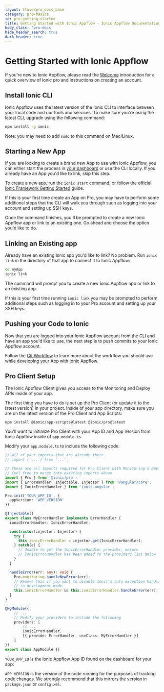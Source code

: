 ```yaml
---
layout: fluid/pro_docs_base
category: pro-basics
id: pro-getting-started
title: Getting Started with Ionic Appflow - Ionic Appflow Documentation
body_class: 'pro-docs'
hide_header_search: true
dark_header: true
---
```


# Getting Started with Ionic Appflow

If you're new to Ionic Appflow, please read the [Welcome](/docs/pro/) introduction for a quick overview of Ionic pro and instructions on creating an account.

## Install Ionic CLI

Ionic Appflow uses the latest version of the Ionic CLI to interface between your local code and our tools and services. To make sure you're using the latest CLI, upgrade using the following command:

```bash
npm install -g ionic
```

Note: you may need to add `sudo` to this command on Mac/Linux.

## Starting a New App

If you are looking to create a brand new App to use with Ionic Appflow, you can either start the process in [your dashboard](https://dashboard.ionicframework.com) or use the CLI locally. If you already have an App you'd like to link, skip this step.

To create a new app, run the `ionic start` command, or follow the official [Ionic Framework Getting Started](/getting-started) guide.

If this is your first time create an App on Pro, you may have to perform some additional steps that the CLI will walk you through such as logging into your account and setting up SSH keys.

Once the command finishes, you'll be prompted to create a new Ionic Appflow app or link to an existing one. Go ahead and choose the option you'd like to do.

## Linking an Existing app

Already have an existing Ionic app you'd like to link? No problem. Run `ionic link` in the directory of that app to connect it to Ionic Appflow:

```bash
cd myApp
ionic link
```

The command will prompt you to create a new Ionic Appflow app or link to an existing app.

If this is your first time running `ionic link` you may be prompted to perform additional steps such as logging in to your Pro account and setting up your SSH keys.

## Pushing your Code to Ionic

Now that you are logged into your Ionic Appflow account from the CLI and have an app you'd like to use, the next
step is to push commits to your Ionic Appflow account.

Follow the [Git Workflow](/docs/pro/basics/git/) to learn more about the workflow you should use while developing your App with Ionic Appflow.

## Pro Client Setup

The Ionic Appflow Client gives you access to the Monitoring and Deploy APIs inside of your app.

The first thing you have to do is set up the Pro Client (or update it to the latest version) in your project. Inside of your app directory, make sure you are on the latest version of the Pro Client and App Scripts:

```bash
npm install @ionic/app-scripts@latest @ionic/pro@latest
```

You'll want to initialize Pro Client with your App ID and App Version from Ionic Appflow inside of `app.module.ts`.

Modify your `app.module.ts` to include the following code:

```typescript
// All of your imports that are already there
// import { ... } from '...';

// These are all imports required for Pro Client with Monitoring & Deploy,
// feel free to merge into existing imports above.
import { Pro } from '@ionic/pro';
import { ErrorHandler, Injectable, Injector } from '@angular/core';
import { IonicErrorHandler } from 'ionic-angular';

Pro.init('YOUR_APP_ID', {
  appVersion: 'APP_VERSION'
})

@Injectable()
export class MyErrorHandler implements ErrorHandler {
  ionicErrorHandler: IonicErrorHandler;

  constructor(injector: Injector) {
    try {
      this.ionicErrorHandler = injector.get(IonicErrorHandler);
    } catch(e) {
      // Unable to get the IonicErrorHandler provider, ensure
      // IonicErrorHandler has been added to the providers list below
    }
  }

  handleError(err: any): void {
    Pro.monitoring.handleNewError(err);
    // Remove this if you want to disable Ionic's auto exception handling
    // in development mode.
    this.ionicErrorHandler && this.ionicErrorHandler.handleError(err);
  }
}

@NgModule({
    // ...
    // Modify your providers to include the following
    providers: [
        // ...
        IonicErrorHandler,
        [{ provide: ErrorHandler, useClass: MyErrorHandler }]
    ]
})
export class AppModule {}
```

`YOUR_APP_ID` is the Ionic Appflow App ID found on the dashboard for your app:

`APP_VERSION` is the version of the code running for the purposes of tracking code changes. We strongly recommend that this mirrors the version in `package.json` or `config.xml`.
